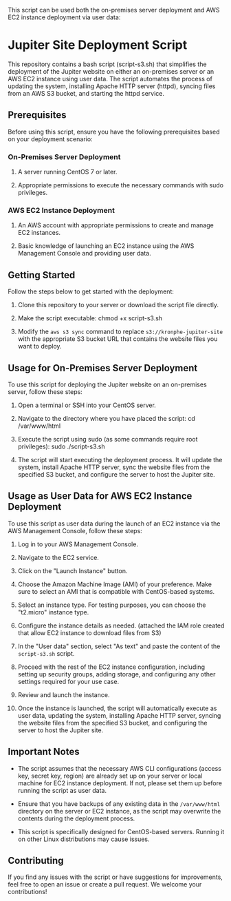 This script can be used both the on-premises server deployment and AWS EC2 instance deployment via user data:

# Jupiter Site Deployment Script

This repository contains a bash script (script-s3.sh) that simplifies the deployment of the Jupiter website on either an on-premises server or an AWS EC2 instance using user data. The script automates the process of updating the system, installing Apache HTTP server (httpd), syncing files from an AWS S3 bucket, and starting the httpd service.

## Prerequisites

Before using this script, ensure you have the following prerequisites based on your deployment scenario:

### On-Premises Server Deployment

1. A server running CentOS 7 or later.

2. Appropriate permissions to execute the necessary commands with sudo privileges.

### AWS EC2 Instance Deployment

1. An AWS account with appropriate permissions to create and manage EC2 instances.

2. Basic knowledge of launching an EC2 instance using the AWS Management Console and providing user data.

## Getting Started

Follow the steps below to get started with the deployment:

1. Clone this repository to your server or download the script file directly.

2. Make the script executable:
   chmod +x script-s3.sh
   

3. Modify the `aws s3 sync` command to replace `s3://kronphe-jupiter-site` with the appropriate S3 bucket URL that contains the website files you want to deploy.

## Usage for On-Premises Server Deployment

To use this script for deploying the Jupiter website on an on-premises server, follow these steps:

1. Open a terminal or SSH into your CentOS server.

2. Navigate to the directory where you have placed the script:
   cd /var/www/html

3. Execute the script using sudo (as some commands require root privileges):
   sudo ./script-s3.sh

4. The script will start executing the deployment process. It will update the system, install Apache HTTP server, sync the website files from the specified S3 bucket, and configure the server to host the Jupiter site.

## Usage as User Data for AWS EC2 Instance Deployment

To use this script as user data during the launch of an EC2 instance via the AWS Management Console, follow these steps:

1. Log in to your AWS Management Console.

2. Navigate to the EC2 service.

3. Click on the "Launch Instance" button.

4. Choose the Amazon Machine Image (AMI) of your preference. Make sure to select an AMI that is compatible with CentOS-based systems.

5. Select an instance type. For testing purposes, you can choose the "t2.micro" instance type.

6. Configure the instance details as needed.
(attached the IAM role created that allow EC2 instance to download files from S3)


7. In the "User data" section, select "As text" and paste the content of the `script-s3.sh` script.

8. Proceed with the rest of the EC2 instance configuration, including setting up security groups, adding storage, and configuring any other settings required for your use case.

9. Review and launch the instance.

10. Once the instance is launched, the script will automatically execute as user data, updating the system, installing Apache HTTP server, syncing the website files from the specified S3 bucket, and configuring the server to host the Jupiter site.

## Important Notes

- The script assumes that the necessary AWS CLI configurations (access key, secret key, region) are already set up on your server or local machine for EC2 instance deployment. If not, please set them up before running the script as user data.

- Ensure that you have backups of any existing data in the `/var/www/html` directory on the server or EC2 instance, as the script may overwrite the contents during the deployment process.

- This script is specifically designed for CentOS-based servers. Running it on other Linux distributions may cause issues.

## Contributing

If you find any issues with the script or have suggestions for improvements, feel free to open an issue or create a pull request. We welcome your contributions!
